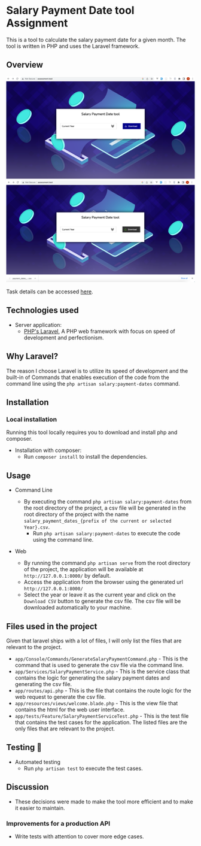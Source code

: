 # Salary Payment Date tool Assignment
This is a tool to calculate the salary payment date for a given month. The tool is written in PHP and uses the Laravel framework.

## Overview
![img.png](img.png)
![img_1.png](img_1.png)


Task details can be accessed [here](https://github.com/bas-world/developer-challenge-pay-dates).

## Technologies used
- Server application:
    - [PHP's Laravel](https://laravel.com/), A PHP web framework with focus on speed of development and perfectionism.

## Why Laravel?
The reason I choose Laravel is to utilize its speed of development and the built-in of Commands that enables 
execution of the code from the command line using the `php artisan salary:payment-dates` command.


## Installation
### Local installation
Running this tool locally requires you to download and install php and composer.
- Installation with composer:
    - Run `composer install` to install the dependencies.


## Usage
- Command Line
  - By executing the command `php artisan salary:payment-dates` from the root directory of the project, a csv file will be 
  generated in the root directory of the project with the name `salary_payment_dates_{prefix of the current or selected Year}.csv`.
    - Run `php artisan salary:payment-dates` to execute the code using the command line.

- Web
  - By running the command `php artisan serve` from the root directory of the project, the application will be available at 
  `http://127.0.0.1:8000/` by default.
  - Access the application from the browser using the generated url `http://127.0.0.1:8000/`
  - Select the year or leave it as the current year and click on the `Download CSV` button to generate the csv file. 
    The csv file will be downloaded automatically to your machine.

  
## Files used in the project
Given that laravel ships with a lot of files, I will only list the files that are relevant to the project.
- `app/Console/Commands/GenerateSalaryPaymentCommand.php` - This is the command that is used to generate the csv file via the command line.
- `app/Services/SalaryPaymentService.php` - This is the service class that contains the logic for generating the salary payment dates and generating the csv file.
- `app/routes/api.php` - This is the file that contains the route logic for the web request to generate the csv file.
- `app/resources/views/welcome.blade.php` - This is the view file that contains the html for the web user interface.
- `app/tests/Feature/SalaryPaymentServiceTest.php` - This is the test file that contains the test cases for the application.
The listed files are the only files that are relevant to the project.

    
## Testing 🚨
- Automated testing
    - Run `php artisan test` to execute the test cases.
  

## Discussion
* These decisions were made to make the tool more efficient and to make it easier to maintain.

### Improvements for a production API
- Write tests with attention to cover more edge cases.
